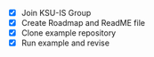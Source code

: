 - [x] Join KSU-IS Group
- [x] Create Roadmap and ReadME file
- [x] Clone example repository
- [x] Run example and revise
